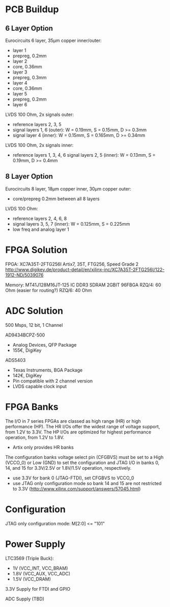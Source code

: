 PCB Buildup
===========

6 Layer Option
--------------

Eurocircuits 6 layer, 35µm copper inner/outer:
- layer 1
- prepreg, 0.2mm
- layer 2
- core, 0.36mm
- layer 3
- prepreg, 0.3mm
- layer 4
- core, 0.36mm
- layer 5
- prepreg, 0.2mm
- layer 6

LVDS 100 Ohm, 2x signals outer:
- reference layers 2, 3, 5
- signal layers 1, 6 (outer): W = 0.19mm, S = 0.15mm, D >= 0.3mm
- signal layer 4 (inner): W = 0.15mm, S = 0.165mm, D >= 0.34mm

LVDS 100 Ohm, 2x signals inner:
- reference layers 1, 3, 4, 6
signal layers 2, 5 (inner): W = 0.13mm, S = 0.19mm, D >= 0.4mm


8 Layer Option
--------------

Eurocircuits 8 layer, 18µm copper inner, 30µm copper outer:
- core/prepreg 0.2mm between all 8 layers

LVDS 100 Ohm:
- reference layers 2, 4, 6, 8
- signal layers 3, 5, 7 (inner): W = 0.125mm, S = 0.225mm
- low freq and analog layer 1


FPGA Solution
=============

FPGA:
XC7A35T-2FTG256I
Artix7, 35T, FTG256, Speed Grade 2
http://www.digikey.de/product-detail/en/xilinx-inc/XC7A35T-2FTG256I/122-1912-ND/5039076

Memory:
MT41J128M16JT-125
IC DDR3 SDRAM 2GBIT 96FBGA
RZQ/4: 60 Ohm (easier for routing?)
RZQ/6: 40 Ohm

ADC Solution
============

500 Msps, 12 bit, 1 Channel

AD9434BCPZ-500
- Analog Devices, QFP Package
- 155€, DigiKey

ADS5403
- Texas Instruments, BGA Package
- 142€, DigiKey
- Pin compatible with 2 channel version
- LVDS capable clock input

FPGA Banks
==========

The I/O in 7 series FPGAs are classed as high range (HR) or high performance (HP). The HR I/Os offer the widest range of voltage support, from 1.2V to 3.3V. The HP I/Os are optimized for highest performance operation, from 1.2V to 1.8V.
- Artix only provides HR banks

The configuration banks voltage select pin (CFGBVS) must be set to a High (VCCO_0) or Low (GND) to set the configuration and JTAG I/O in banks 0, 14, and 15 for 3.3V/2.5V or 1.8V/1.5V operation, respectively.
- use 3.3V for bank 0 (JTAG-FTDI), set CFGBVS to VCCO_0
- use JTAG only configuration mode so bank 14 and 15 are not restricted to 3.3V (http://www.xilinx.com/support/answers/57045.html)

Configuration
=============

JTAG only configuration mode: M[2:0] <= "101"


Power Supply
============

LTC3569 (Triple Buck):
- 1V (VCC_INT, VCC_BRAM)
- 1.8V (VCC_AUX, VCC_ADC)
- 1.5V (VCC_DRAM)

3.3V Supply for FTDI and GPIO

ADC Supply (TBD)

